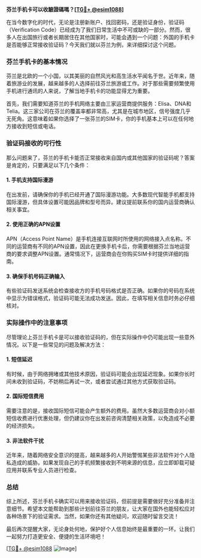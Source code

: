 **芬兰手机卡可以收驗證碼嗎？[[TG💪+ @esim1088](https://t.me/s/esim1088)]**

在当今数字化的时代，无论是注册新账户、找回密码，还是验证身份，验证码（Verification Code）已经成为了我们日常生活中不可或缺的一部分。然而，很多人在出国旅行或者长期居住在其他国家时，可能会遇到一个问题：外国的手机卡是否能够正常接收验证码？今天我们就以芬兰为例，来详细探讨这个问题。

### 芬兰手机卡的基本情况

芬兰是北欧的一个小国，以其美丽的自然风光和高生活水平闻名于世。近年来，随着旅游业的发展，越来越多的人选择前往芬兰旅游或工作。对于那些需要频繁使用手机进行通讯的人来说，了解当地手机卡的功能显得尤为重要。

首先，我们需要知道芬兰的手机网络主要由三家运营商提供服务：Elisa、DNA和Telia。这三家公司在芬兰的覆盖率都非常高，尤其是在城市地区，信号强度几乎无死角。这意味着如果你选择了一张芬兰的SIM卡，你的手机基本上可以在任何地方接收到短信或电话。

### 验证码接收的可行性

那么问题来了，芬兰的手机卡能否正常接收来自国内或其他国家的验证码呢？答案是肯定的，只要满足以下几个条件：

#### 1. 手机支持国际漫游

在出发前，请确保你的手机已经开通了国际漫游功能。大多数现代智能手机都支持国际漫游，但具体设置可能因品牌和型号而异。建议提前联系你的国内运营商确认相关事宜。

#### 2. 使用正确的APN设置

APN（Access Point Name）是手机连接互联网时所使用的网络接入点名称。不同的运营商有不同的APN设置，因此在更换手机卡后，你需要根据芬兰当地运营商的要求调整APN设置。通常情况下，运营商会在你购买SIM卡时提供详细的指南。

#### 3. 确保手机号码正确输入

有些验证码发送系统会检查接收方的手机号码格式是否正确。如果你的号码在系统中显示为错误格式，验证码可能无法成功发送。因此，在填写相关信息时务必仔细核对。

### 实际操作中的注意事项

尽管理论上芬兰手机卡是可以接收验证码的，但在实际操作中仍可能出现一些意外情况。以下是一些常见的问题及解决方法：

#### 1. 短信延迟

有时候，由于网络拥堵或其他技术原因，验证码可能会出现延迟现象。如果你长时间未收到验证码，不妨稍后再试一次，或者尝试通过其他方式获取验证码。

#### 2. 国际短信费用

需要注意的是，接收国际短信可能会产生额外的费用。虽然大多数运营商会对小额短信收费进行优惠处理，但仍建议你在出发前咨询清楚相关政策，以免造成不必要的经济损失。

#### 3. 非法软件干扰

近年来，随着网络安全意识的提高，越来越多的人开始警惕某些非法软件对个人隐私造成的威胁。如果发现自己的手机频繁接收到不明来源的信息，应立即卸载可疑应用并联系专业人员进行检查。

### 总结

综上所述，芬兰手机卡确实可以用来接收验证码，但前提是需要做好充分准备并注意细节。希望本文能帮助到那些计划前往芬兰的朋友，让大家在国外也能轻松应对各种场景下的验证需求。当然，如果你还有其他疑问，欢迎随时留言交流！

最后再次提醒大家，无论身处何地，保护好个人信息始终是最重要的一环。让我们一起努力打造更安全、便捷的生活环境吧！

[[TG💪+ @esim1088](https://t.me/s/esim1088) ![Image](https://i.postimg.cc/4NQfJmqS/Snipaste-2025-05-13-00-14-12.png)]